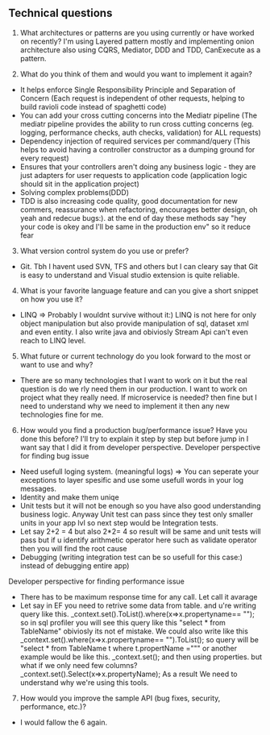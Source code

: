 ## Technical questions

1. What architectures or patterns are you using currently or have worked on recently?
I'm using Layered pattern mostly and implementing onion architecture also using CQRS, Mediator, DDD and TDD, CanExecute as a pattern.

2. What do you think of them and would you want to implement it again?

- It helps enforce Single Responsibility Principle and Separation of Concern (Each request is independent of other requests, helping to build ravioli code instead of spaghetti code)
- You can add your cross cutting concerns into the Mediatr pipeline (The mediatr pipeline provides the ability to run cross cutting concerns (eg. logging, performance checks, auth checks, validation) for ALL requests)
- Dependency injection of required services per command/query (This helps to avoid having a controller constructor as a dumping ground for every request)
- Ensures that your controllers aren't doing any business logic - they are just adapters for user requests to application code (application logic should sit in the application project)
- Solving complex problems(DDD)
- TDD is also increasing code quality, good documentation for new commers, reassurance when refactoring, encourages better design, oh yeah and redecue bugs:). at the end of day these methods say "hey your code is okey and I'll be same in the production env" so it reduce fear

3. What version control system do you use or prefer?
- Git. Tbh I havent used SVN, TFS and others but I can cleary say that Git is easy to understand and Visual studio extension is quite reliable.

4. What is your favorite language feature and can you give a short snippet on how you use it?
- LINQ => Probably I wouldnt survive without it:) LINQ is not here for only object manipulation but also provide manipulation of sql, dataset xml and even entity. I also write java and obiviosly Stream Api can't even reach to LINQ level.

5. What future or current technology do you look forward to the most or want to use and why?
- There are so many technologies that I want to work on it but the real question is do we rly need them in our production.
I want to work on project what they really need. If microservice is needed? then fine but I need to understand why we need to implement it then any new technologies fine for me.

6. How would you find a production bug/performance issue? Have you done this before?
I'll try to explain it step by step but before jump in I want say that I did it from developer perspective.
  Developer perspective for finding bug issue
- Need usefull loging system. (meaningful logs) => You can seperate your exceptions to layer spesific and use some usefull words in your log messages.
- Identity and make them uniqe
- Unit tests but it will not be enough so you have also good understanding business logic. Anyway Unit test can pass since they test only smaller units in your app lvl so  next step would be Integration tests. 
- Let say 2+2 = 4  but also 2*2= 4 so result will be same and unit tests will pass but if u identify arithmetic operator here  such as validate operator then you will find the root cause
- Debugging (writing integration test can be so usefull for this case:) instead of debugging entire app)

Developer perspective for finding performance issue
- There has to be maximum response time for any call. Let call it avarage
- Let say in EF you need to retrive some data from table. and u're writing query like this. _context.set<TEntity>().ToList().where(x=>x.propertyname== ""); 
so in sql profiler you will see this query like this "select * from TableName" obiviosly its not ef mistake. 
We could also write like this _context.set<TEntity>().where(x=>x.propertyname== "").ToList(); so query will be "select * from TableName t where  t.propertName ="""
or another example would be like this. _context.set<TEntity>(); and then using properties. but what if we only need few columns? _context.set<TEntity>().Select(x=>x.propertyName);
As a result We need to understand why we're using this tools.

7. How would you improve the sample API (bug fixes, security, performance, etc.)?
- I would fallow the 6 again.



